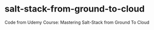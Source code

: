 # salt-stack-from-ground-to-cloud
Code from Udemy Course: Mastering Salt-Stack from Ground To Cloud
